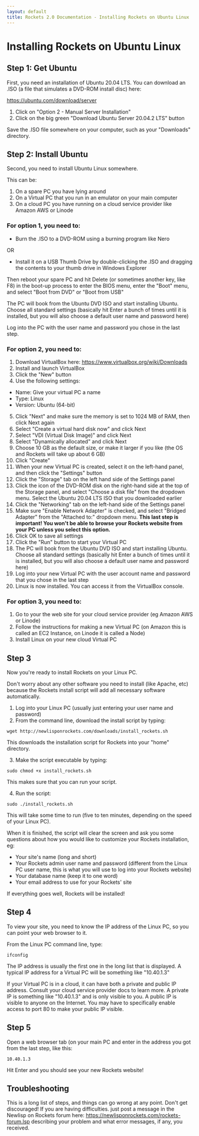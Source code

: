 ```yaml
---
layout: default
title: Rockets 2.0 Documentation - Installing Rockets on Ubuntu Linux
---
```


# Installing Rockets on Ubuntu Linux

## Step 1: Get Ubuntu

First, you need an installation of Ubuntu 20.04 LTS. You can download an .ISO (a file that simulates a DVD-ROM install disc) here:

https://ubuntu.com/download/server

1. Click on "Option 2 - Manual Server Installation"
2. Click on the big green "Download Ubuntu Server 20.04.2 LTS" button

Save the .ISO file somewhere on your computer, such as your "Downloads" directory.

## Step 2: Install Ubuntu

Second, you need to install Ubuntu Linux somewhere.

This can be:

1. On a spare PC you have lying around
2. On a Virtual PC that you run in an emulator on your main computer
3. On a cloud PC you have running on a cloud service provider like Amazon AWS or Linode

### For option 1, you need to:

* Burn the .ISO to a DVD-ROM using a burning program like Nero

OR

* Install it on a USB Thumb Drive by double-clicking the .ISO and dragging the contents to your thumb drive in Windows Explorer

Then reboot your spare PC and hit Delete (or sometimes another key, like F8) in the boot-up process to enter the BIOS menu, enter the "Boot" menu, and select "Boot from DVD" or "Boot from USB"

The PC will book from the Ubuntu DVD ISO and start installing Ubuntu. Choose all standard settings (basically hit Enter a bunch of times until it is installed, but you will also choose a default user name and password here)

Log into the PC with the user name and password you chose in the last step.

### For option 2, you need to:

1. Download VirtualBox here: https://www.virtualbox.org/wiki/Downloads
2. Install and launch VirtualBox
3. Click the "New" button
4. Use the following settings:
  * Name: Give your virtual PC a name
  * Type: Linux
  * Version: Ubuntu (64-bit)
5. Click "Next" and make sure the memory is set to 1024 MB of RAM, then click Next again
6. Select "Create a virtual hard disk now" and click Next
7. Select "VDI (Virtual Disk Image)" and click Next
8. Select "Dynamically allocated" and click Next
9. Choose 10 GB as the default size, or make it larger if you like (the OS and Rockets will take up about 6 GB)
10. Click "Create"
11. When your new Virtual PC is created, select it on the left-hand panel, and then click the "Settings" button
12. Click the "Storage" tab on the left hand side of the Settings panel
13. Click the icon of the DVD-ROM disk on the right-hand side at the top of the Storage panel, and select "Choose a disk file" from the dropdown menu. Select the Ubuntu 20.04 LTS ISO that you downloaded earlier
14. Click the "Networking" tab on the left-hand side of the Settings panel
15. Make sure "Enable Network Adapter" is checked, and select "Bridged Adapter" from the "Attached to:" dropdown menu. **This last step is important! You won't be able to browse your Rockets website from your PC unless you select this option.**
16. Click OK to save all settings
17. Click the "Run" button to start your Virtual PC
18. The PC will book from the Ubuntu DVD ISO and start installing Ubuntu. Choose all standard settings (basically hit Enter a bunch of times until it is installed, but you will also choose a default user name and password here)
19. Log into your new Virtual PC with the user account name and password that you chose in the last step
20. Linux is now installed. You can access it from the VirtualBox console.

### For option 3, you need to:

1. Go to your the web site for your cloud service provider (eg Amazon AWS or Linode) 
2. Follow the instructions for making a new Virtual PC (on Amazon this is called an EC2 Instance, on Linode it is called a Node)
3. Install Linux on your new cloud Virtual PC

## Step 3

Now you're ready to install Rockets on your Linux PC. 

Don't worry about any other software you need to install (like Apache, etc) because the Rockets install script will add all necessary software automatically.

1. Log into your Linux PC (usually just entering your user name and password)
2. From the command line, download the install script by typing:

`wget http://newlisponrockets.com/downloads/install_rockets.sh`

This downloads the installation script for Rockets into your "home" directory.

3. Make the script executable by typing:

`sudo chmod +x install_rockets.sh`

This makes sure that you can run your script.

4. Run the script:

`sudo ./install_rockets.sh`

This will take some time to run (five to ten minutes, depending on the speed of your Linux PC). 

When it is finished, the script will clear the screen and ask you some questions about how you would like to customize your Rockets installation, eg:

* Your site's name (long and short)
* Your Rockets admin user name and password (different from the Linux PC user name, this is what you will use to log into your Rockets website)
* Your database name (keep it to one word)
* Your email address to use for your Rockets' site

If everything goes well, Rockets will be installed!

## Step 4

To view your site, you need to know the IP address of the Linux PC, so you can point your web browser to it.

From the Linux PC command line, type:

`ifconfig`

The IP address is usually the first one in the long list that is displayed. A typical IP address for a Virtual PC will be something like "10.40.1.3"

If your Virtual PC is in a cloud, it can have both a private and public IP address. Consult your cloud service provider docs to learn more. A private IP is something like "10.40.1.3" and is only visible to you. A public IP is visible to anyone on the Internet. You may have to specifically enable access to port 80 to make your public IP visible. 

## Step 5

Open a web browser tab (on your main PC and enter in the address you got from the last step, like this:

`10.40.1.3`

Hit Enter and you should see your new Rockets website!

## Troubleshooting

This is a long list of steps, and things can go wrong at any point. Don't get discouraged! If you are having difficulties. just post a message in the Newlisp on Rockets forum here: https://newlisponrockets.com/rockets-forum.lsp describing your problem and what error messages, if any, you received.
